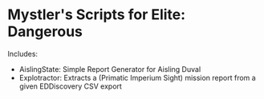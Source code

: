 # Mystler's Scripts for Elite: Dangerous

Includes:
- AislingState: Simple Report Generator for Aisling Duval
- Explotractor: Extracts a (Primatic Imperium Sight) mission report from a given EDDiscovery CSV export
